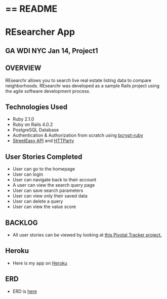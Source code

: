 # == README

# REsearcher App

## GA WDI NYC Jan 14, Project1

## OVERVIEW

REsearchr allows you to search live real estate listing data to compare neighborhoods.  REsearchr was developed as a sample Rails project using the agile software development process.


## Technologies Used
* Ruby 2.1.0
* Ruby on Rails 4.0.2
* PostgreSQL Database
* Authentication & Authorization from scratch using <a href="http://bcrypt-ruby.rubyforge.org/">bcrypt-ruby</a> 
* <a href="http://streeteasy.com/nyc/api/info">StreetEasy API</a> and <a href="https://github.com/jnunemaker/httparty">HTTParty</a> 

## User Stories Completed
* User can go to the homepage
* User can login
* User can navigate back to their account
* A user can view the search query page
* User can save search parameters
* User can view only their saved data
* User can delete a query
* User can view the value score

## BACKLOG
* All user stories can be viewed by looking at <a href="https://www.pivotaltracker.com/s/projects/1015700">this Pivotal Tracker project.</a> 

## Heroku
* Here is my app on <a href="http://shielded-stream-8384.herokuapp.com/">Heroku</a>

## ERD
* ERD is <a href="http://www.flickr.com/photos/garciagod7/12640239443/">here</a>

